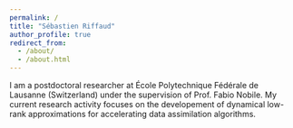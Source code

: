 ```yaml
---
permalink: /
title: "Sébastien Riffaud"
author_profile: true
redirect_from: 
  - /about/
  - /about.html
---
```


I am a postdoctoral researcher at École Polytechnique Fédérale de Lausanne (Switzerland) under the supervision of Prof. Fabio Nobile. My current research activity focuses on the developement of dynamical low-rank approximations for accelerating data assimilation algorithms.


